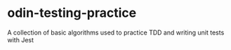 # odin-testing-practice
A collection of basic algorithms used to practice TDD and writing unit tests with Jest
